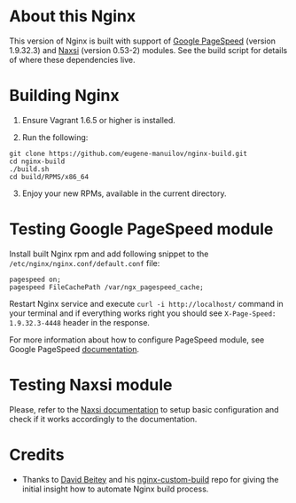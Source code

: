 # About this Nginx

This version of Nginx is built with support of [Google PageSpeed](https://github.com/pagespeed/ngx_pagespeed) (version 1.9.32.3) and [Naxsi](https://github.com/nbs-system/naxsi) (version 0.53-2) modules. See the build script for details of where these dependencies live.

# Building Nginx

1) Ensure Vagrant 1.6.5 or higher is installed.

2) Run the following:

```
git clone https://github.com/eugene-manuilov/nginx-build.git
cd nginx-build
./build.sh
cd build/RPMS/x86_64
```

3) Enjoy your new RPMs, available in the current directory.

# Testing Google PageSpeed module

Install built Nginx rpm and add following snippet to the ``/etc/nginx/nginx.conf/default.conf`` file:

```
pagespeed on;
pagespeed FileCachePath /var/ngx_pagespeed_cache;
```

Restart Nginx service and execute ``curl -i http://localhost/`` command in your terminal and if everything works right you should see ``X-Page-Speed: 1.9.32.3-4448`` header in the response.

For more information about how to configure PageSpeed module, see Google PageSpeed [documentation](https://developers.google.com/speed/pagespeed/module).

# Testing Naxsi module

Please, refer to the [Naxsi documentation](https://github.com/nbs-system/naxsi/wiki) to setup basic configuration and check if it works accordingly to the documentation.

# Credits

* Thanks to [David Beitey](http://git.io/djb) and his [nginx-custom-build](https://github.com/jcu-eresearch/nginx-custom-build) repo for giving the initial insight how to automate Nginx build process.
